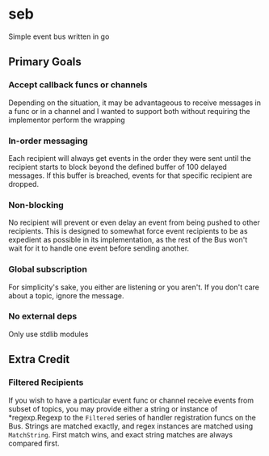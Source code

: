 # seb
Simple event bus written in go

## Primary Goals

### Accept callback funcs or channels
Depending on the situation, it may be advantageous to receive messages in a func or in a channel and I wanted to support
both without requiring the implementor perform the wrapping

### In-order messaging
Each recipient will always get events in the order they were sent until the recipient starts to block beyond the defined
buffer of 100 delayed messages.  If this buffer is breached, events for that specific recipient are dropped.

### Non-blocking
No recipient will prevent or even delay an event from being pushed to other recipients.  This is designed to somewhat
force event recipients to be as expedient as possible in its implementation, as the rest of the Bus won't
wait for it to handle one event before sending another. 

### Global subscription
For simplicity's sake, you either are listening or you aren't.  If you don't care about a topic, ignore the message.

### No external deps
Only use stdlib modules

## Extra Credit

### Filtered Recipients

If you wish to have a particular event func or channel receive events from subset of topics, you may provide either a string or instance 
of *regexp.Regexp to the `Filtered` series of handler registration funcs on the Bus.  Strings are matched exactly, and regex instances
are matched using `MatchString`.  First match wins, and exact string matches are always compared first.

